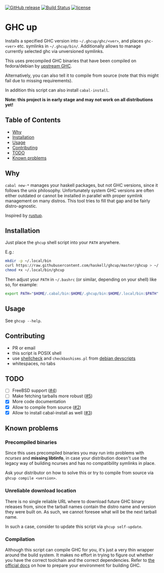 [![GitHub release](https://img.shields.io/github/release/haskell/ghcup.svg)](https://github.com/haskell/ghcup/releases)
[![Build Status](https://travis-ci.org/haskell/ghcup.svg?branch=master)](https://travis-ci.org/haskell/ghcup)
[![license](https://img.shields.io/github/license/haskell/ghcup.svg)](COPYING)

# GHC up

Installs a specified GHC version into `~/.ghcup/ghc/<ver>`,
and places `ghc-<ver>` etc. symlinks in `~/.ghcup/bin/`.
Additionally allows to manage currently selected ghc
via unversioned symlinks.

This uses precompiled GHC binaries that have been
compiled on fedora/debian by
[upstream GHC](https://www.haskell.org/ghc/download_ghc_8_6_1.html#binaries).

Alternatively, you can also tell it to compile from source (note that this might
fail due to missing requirements).

In addition this script can also install `cabal-install`.

**Note: this project is in early stage and may not work on all distributions yet!**

## Table of Contents

   * [Why](#why)
   * [Installation](#installation)
   * [Usage](#usage)
   * [Contributing](#contributing)
   * [TODO](#todo)
   * [Known problems](#known-problems)

## Why

`cabal new-*` manages your haskell packages, but not GHC versions, since
it follows the unix philosophy. Unfortunately system GHC versions
are often either outdated or cannot be installed in parallel
with proper symlink management on many distros. This tool
tries to fill that gap and be fairly distro-agnostic.

Inspired by [rustup](https://github.com/rust-lang-nursery/rustup.rs).

## Installation

Just place the `ghcup` shell script into your `PATH` anywhere.

E.g.:

```sh
mkdir -p ~/.local/bin
curl https://raw.githubusercontent.com/haskell/ghcup/master/ghcup > ~/.local/bin/ghcup
chmod +x ~/.local/bin/ghcup
```

Then adjust your `PATH` in `~/.bashrc` (or similar, depending on your shell) like so, for example:

```sh
export PATH="$HOME/.cabal/bin:$HOME/.ghcup/bin:$HOME/.local/bin:$PATH"
```


## Usage

See `ghcup --help`.

## Contributing

* PR or email
* this script is POSIX shell
* use [shellcheck](https://github.com/koalaman/shellcheck) and `checkbashisms.pl` from [debian devscripts](http://http.debian.net/debian/pool/main/d/devscripts/devscripts_2.18.4.tar.xz)
* whitespaces, no tabs

## TODO

- [ ] FreeBSD support ([#4](https://github.com/haskell/ghcup/issues/4))
- [ ] Make fetching tarballs more robust ([#5](https://github.com/haskell/ghcup/issues/5))
- [x] More code documentation
- [x] Allow to compile from source ([#2](https://github.com/haskell/ghcup/issues/2))
- [x] Allow to install cabal-install as well ([#3](https://github.com/haskell/ghcup/issues/3))

## Known problems

### Precompiled binaries

Since this uses precompiled binaries you may run into
problems with *ncurses* and **missing libtinfo**, in case
your distribution doesn't use the legacy way of building
ncurses and has no compatibility symlinks in place.

Ask your distributor on how to solve this or
try to compile from source via `ghcup compile <version>`.

### Unreliable download location

There is no single reliable URL where to download future
GHC binary releases from, since the tarball names contain
the distro name and version they were built on. As such,
we cannot foresee what will be the next tarball name.

In such a case, consider to update this script via
`ghcup self-update`.

### Compilation

Although this script can compile GHC for you, it's just a very thin
wrapper around the build system. It makes no effort in trying
to figure out whether you have the correct toolchain and
the correct dependencies. Refer to [the official docs](https://ghc.haskell.org/trac/ghc/wiki/Building/Preparation/Linux)
on how to prepare your environment for building GHC.
